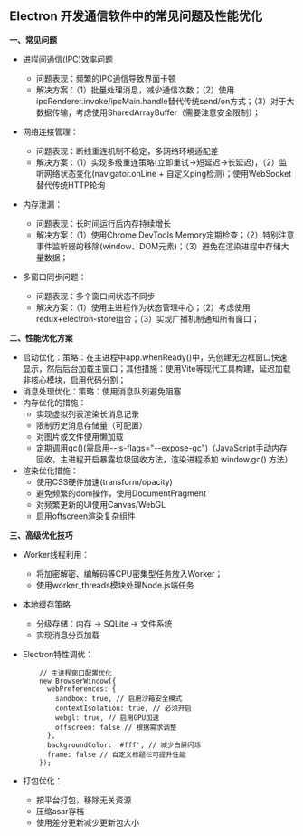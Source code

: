 ## Electron 开发通信软件中的常见问题及性能优化

**一、常见问题**
- 进程间通信(IPC)效率问题
   - 问题表现：频繁的IPC通信导致界面卡顿
   - 解决方案：（1）批量处理消息，减少通信次数；（2）使用ipcRenderer.invoke/ipcMain.handle替代传统send/on方式；（3）对于大数据传输，考虑使用SharedArrayBuffer（需要注意安全限制）；
 
- 网络连接管理：
   - 问题表现：断线重连机制不稳定，多网络环境适配差
   - 解决方案：（1）实现多级重连策略(立即重试→短延迟→长延迟)，（2）监听网络状态变化(navigator.onLine + 自定义ping检测)；使用WebSocket替代传统HTTP轮询
 
- 内存泄漏：
   - 问题表现：长时间运行后内存持续增长
   - 解决方案：（1）使用Chrome DevTools Memory定期检查；（2）特别注意事件监听器的移除(window、DOM元素)；（3）避免在渲染进程中存储大量数据；
 
- 多窗口同步问题：
   - 问题表现：多个窗口间状态不同步
   - 解决方案：（1）使用主进程作为状态管理中心；（2）考虑使用redux+electron-store组合；（3）实现广播机制通知所有窗口；

**二、性能优化方案**
- 启动优化：策略：在主进程中app.whenReady()中，先创建无边框窗口快速显示，然后后台加载主窗口；其他措施：使用Vite等现代工具构建，延迟加载非核心模块，启用代码分割；
- 消息处理优化：策略：使用消息队列避免阻塞
- 内存优化的措施：
   - 实现虚拟列表渲染长消息记录
   - 限制历史消息存储量（可配置）
   - 对图片或文件使用懒加载
   - 定期调用gc()(需启用--js-flags="--expose-gc")（JavaScript手动内存回收，主进程开启暴露垃圾回收方法，渲染进程添加 window.gc() 方法）
- 渲染优化措施：
   - 使用CSS硬件加速(transform/opacity)
   - 避免频繁的dom操作，使用DocumentFragment
   - 对频繁更新的UI使用Canvas/WebGL
   - 启用offscreen渲染复杂组件
 
**三、高级优化技巧**
- Worker线程利用：
   - 将加密解密、编解码等CPU密集型任务放入Worker；
   - 使用worker_threads模块处理Node.js端任务
 
- 本地缓存策略
   - 分级存储：内存 → SQLite → 文件系统
   - 实现消息分页加载
 
- Electron特性调优：
  ```
      // 主进程窗口配置优化
      new BrowserWindow({
        webPreferences: {
          sandbox: true, // 启用沙箱安全模式
          contextIsolation: true, // 必须开启
          webgl: true, // 启用GPU加速
          offscreen: false // 根据需求调整
        },
        backgroundColor: '#fff', // 减少白屏闪烁
        frame: false // 自定义标题栏可提升性能
      });
  ```

- 打包优化：
   - 按平台打包，移除无关资源
   - 压缩asar存档
   - 使用差分更新减少更新包大小

